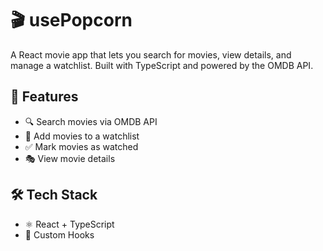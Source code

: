 # 🎬 usePopcorn

A React movie app that lets you search for movies, view details, and manage a watchlist. Built with TypeScript and powered by the OMDB API.

## 🚀 Features
- 🔍 Search movies via OMDB API
- 📌 Add movies to a watchlist
- ✅ Mark movies as watched
- 🎭 View movie details

## 🛠️ Tech Stack
- ⚛️ React + TypeScript
- 🍿 Custom Hooks
